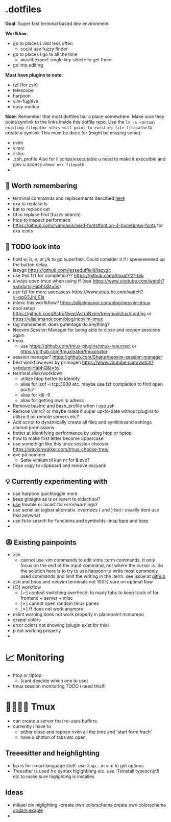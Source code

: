 # .dotfiles

**Goal**: Super fast terminal based dev environment 

**Worfklow**:
- go to places i visit less often
    -  could use fuzzy finder
- go to places i go to all the time
    - would expect single key-stroke to get there
- go into editing 

**Must have plugins to note:**
- fzf (for zsh) 
- telescope
- harpoon
- vim-fugitive
- easy-motion


**Note**: Remember that most dotfiles har a place somewhere. Make sure they point/symlink to the links inside this dotfile repo. 
Use the `ln -s <actual existing filepath> <this will point to existing file filepath>` to create a symlink
This must be done for (might be missing some):
- nvim
- vimrc
- zshrc
- .zsh_profile
Also for ll scrips/executable u need to make it executble and giev u access
`chmod u+x filepath`
- 


## 🙇 Worth remembering
- terminal commands and replacements descibed [here](https://andrew.cloud/blog/dev-setup/)
- exa to replace ls
- bat to replace cat
- fd to replace find (fuzzy search)
- htop to inspect performace
- https://github.com/ryanoasis/nerd-fonts#option-4-homebrew-fonts for exa icons



## 🤷 TODO look into
- hold w, b, e, or j/k to go superfast. Could consider it if I speeeeeeeed up the button delay. 
- lazygit https://github.com/jesseduffield/lazygit
- use this fzf for completion?? https://github.com/Aloxaf/fzf-tab
- always open tmux when using ff (see https://www.youtube.com/watch?v=bdumjiHabhQ&t=5s)
- use fzf for more usecasess https://www.youtube.com/watch?v=qgG5Jhi_Els
- mimic this worfkflow? https://elijahmanor.com/blog/neovim-tmux
- cool setup https://github.com/AstroNvim/AstroNvim/tree/main/lua/configs or https://elijahmanor.com/blog/neovim-tmux
- tag manaement. does gutentags do anything?
- Neovim Session Manager for being able to close and reopen sessions again
- tmux
    - use https://github.com/tmux-plugins/tmux-resurrect or https://github.com/tmuxinator/tmuxinator
- session manager? https://github.com/Shatur/neovim-session-manager
- best workflow ever by primagen https://www.youtube.com/watch?v=bdumjiHabhQ&t=5s
- terminal alias/worklows
    - utilize htop better to identify 
    - alias for lsof -i tcp:3000 etc. maybe use fzf completion to find open ports? 
    - alias for kill -9 
    - alias for getting own ip adress
- Remove bashrc and bash_profile when i use zsh
- Remove vimrc? or maybe make it super up-to-date without plugins to utilize it on remote servers etc?
- Add script to dynamically create all files and symlinksand settings chmod premissions 
- better at identifying performance by using htop or tiptop 
- how to make first letter become uppercase
- use somethign like this tmux session chooser https://waylonwalker.com/tmux-choose-tree/
- øve på nummer
    - Sette vimium til kun nr for å øve?
- fikse copy to clipboard and remove oscyank

## 💡 Currently experimenting with 
- use harpoon quicktoggle more
- keep gitsigns as is or revert to oldschool?
- [use](use) trouble or loclist for error/warnings?
-  use aerial as tagbar alternativ. overrides { and  } but i usually dont use that anywhat
- use <leader>fs to search for functions and symbolds
    -insp [here](https://user-images.githubusercontent.com/39233597/110256294-57385c00-7f98-11eb-86e9-9f647bb2a659.mp4)  and [here](https://www.reddit.com/r/neovim/comments/m9vwy2/search_for_class_using_telescope_and_native_lsp/)
- 

## 😩 Existing painpoints
- zsh 
    -  cannot use vim commands to edit vims :term commands. It only focus on the end of the input command, not where the cursor is. So the solution here is to try to use harpoon to write most commenly used commands and limit the writing in the .term. see issue at [github](https://github.com/neovim/neovim/issues/8805) 
-  zsh and tmux and neovim terminals not 100% sure on optimal flow
- [○] workflow
    - [✓] context switching overhead: to many tabs to keep track of for frontend + server + misc  
    - [✗] cannot open random tmux panes
    - [✗] ff does not work anymore
- eslint warning does not work properly in placepoint monorepo
- grapql colors
- error colors not showing (plugin exist for this)
- <leader>p not working properly
- 

# 📈 Monitoring
- htop or tiptop
    - (cant descide which one to use)
- tmux session monitoring TODO i need this!!!

# 👨👨👦👦 Tmux
- can create a server that re-uses buffers. 
- currently i have to 
    - either close and repoen nvim all the time and 'start form frach'
    - have a shitton of tabs etc open




## Treeesitter and heighlighting
- lsp is for smart language stuff. use :Lsp... in vim to get options
- Treesitter is used fro syntax higlghtihng etc. use :TsInstall typescript5 etc to make sure higlighting is installes

## Ideas
- mikael div higlighting
-create own colorschema create own colorschema [ondark exaple](https://github.com/lukas-reineke/onedark.nvim) 
-  
